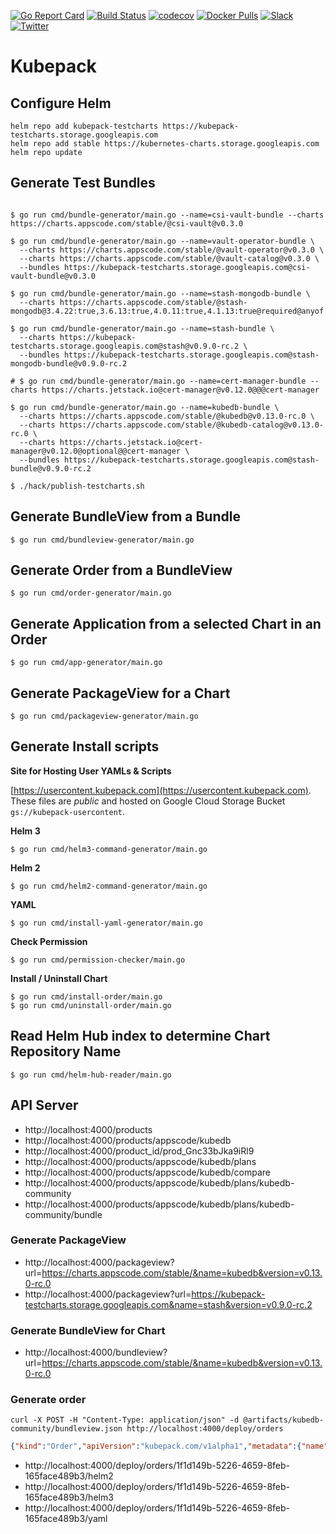 [![Go Report Card](https://goreportcard.com/badge/kubepack.dev/kubepack)](https://goreportcard.com/report/kubepack.dev/kubepack)
[![Build Status](https://github.com/kubepack/kubepack/workflows/CI/badge.svg)](https://github.com/kubepack/kubepack/actions?workflow=CI)
[![codecov](https://codecov.io/gh/kubepack/kubepack/branch/master/graph/badge.svg)](https://codecov.io/gh/kubepack/kubepack)
[![Docker Pulls](https://img.shields.io/docker/pulls/kubepack/kubepack-operator.svg)](https://hub.docker.com/r/kubepack/kubepack-operator/)
[![Slack](http://slack.kubernetes.io/badge.svg)](http://slack.kubernetes.io/#kubepack)
[![Twitter](https://img.shields.io/twitter/follow/kubepack.svg?style=social&logo=twitter&label=Follow)](https://twitter.com/intent/follow?screen_name=Kubepack)

# Kubepack

## Configure Helm

```console
helm repo add kubepack-testcharts https://kubepack-testcharts.storage.googleapis.com
helm repo add stable https://kubernetes-charts.storage.googleapis.com
helm repo update
```

## Generate Test Bundles

```console

$ go run cmd/bundle-generator/main.go --name=csi-vault-bundle --charts https://charts.appscode.com/stable/@csi-vault@v0.3.0

$ go run cmd/bundle-generator/main.go --name=vault-operator-bundle \
  --charts https://charts.appscode.com/stable/@vault-operator@v0.3.0 \
  --charts https://charts.appscode.com/stable/@vault-catalog@v0.3.0 \
  --bundles https://kubepack-testcharts.storage.googleapis.com@csi-vault-bundle@v0.3.0

$ go run cmd/bundle-generator/main.go --name=stash-mongodb-bundle \
  --charts https://charts.appscode.com/stable/@stash-mongodb@3.4.22:true,3.6.13:true,4.0.11:true,4.1.13:true@required@anyof

$ go run cmd/bundle-generator/main.go --name=stash-bundle \
  --charts https://kubepack-testcharts.storage.googleapis.com@stash@v0.9.0-rc.2 \
  --bundles https://kubepack-testcharts.storage.googleapis.com@stash-mongodb-bundle@v0.9.0-rc.2

# $ go run cmd/bundle-generator/main.go --name=cert-manager-bundle --charts https://charts.jetstack.io@cert-manager@v0.12.0@@@cert-manager

$ go run cmd/bundle-generator/main.go --name=kubedb-bundle \
  --charts https://charts.appscode.com/stable/@kubedb@v0.13.0-rc.0 \
  --charts https://charts.appscode.com/stable/@kubedb-catalog@v0.13.0-rc.0 \
  --charts https://charts.jetstack.io@cert-manager@v0.12.0@optional@@cert-manager \
  --bundles https://kubepack-testcharts.storage.googleapis.com@stash-bundle@v0.9.0-rc.2

$ ./hack/publish-testcharts.sh
```

## Generate BundleView from a Bundle

```console
$ go run cmd/bundleview-generator/main.go
```

## Generate Order from a BundleView

```console
$ go run cmd/order-generator/main.go
```

## Generate Application from a selected Chart in an Order

```console
$ go run cmd/app-generator/main.go
```

## Generate PackageView for a Chart

```console
$ go run cmd/packageview-generator/main.go
```

## Generate Install scripts

**Site for Hosting User YAMLs & Scripts**

[https://usercontent.kubepack.com](https://usercontent.kubepack.com). These files are *public* and hosted on Google Cloud Storage Bucket `gs://kubepack-usercontent`.

**Helm 3**
```console
$ go run cmd/helm3-command-generator/main.go
```

**Helm 2**
```console
$ go run cmd/helm2-command-generator/main.go
```

**YAML**
```console
$ go run cmd/install-yaml-generator/main.go
```

**Check Permission**
```console
$ go run cmd/permission-checker/main.go
```

**Install / Uninstall Chart**
```console
$ go run cmd/install-order/main.go
$ go run cmd/uninstall-order/main.go
```

## Read Helm Hub index to determine Chart Repository Name

```console
$ go run cmd/helm-hub-reader/main.go
```

## API Server

- http://localhost:4000/products
- http://localhost:4000/products/appscode/kubedb
- http://localhost:4000/product_id/prod_Gnc33bJka9iRl9
- http://localhost:4000/products/appscode/kubedb/plans
- http://localhost:4000/products/appscode/kubedb/compare
- http://localhost:4000/products/appscode/kubedb/plans/kubedb-community
- http://localhost:4000/products/appscode/kubedb/plans/kubedb-community/bundle

### Generate PackageView

- http://localhost:4000/packageview?url=https://charts.appscode.com/stable/&name=kubedb&version=v0.13.0-rc.0
- http://localhost:4000/packageview?url=https://kubepack-testcharts.storage.googleapis.com&name=stash&version=v0.9.0-rc.2

### Generate BundleView for Chart

- http://localhost:4000/bundleview?url=https://charts.appscode.com/stable/&name=kubedb&version=v0.13.0-rc.0

### Generate order

```console
curl -X POST -H "Content-Type: application/json" -d @artifacts/kubedb-community/bundleview.json http://localhost:4000/deploy/orders
```

```json
{"kind":"Order","apiVersion":"kubepack.com/v1alpha1","metadata":{"name":"kubedb-community","uid":"1f1d149b-5226-4659-8feb-165face489b3","creationTimestamp":"2020-02-26T12:00:24Z"},"spec":{"items":[{"chart":{"url":"https://charts.appscode.com/stable/","name":"kubedb","version":"v0.13.0-rc.0","releaseName":"kubedb","namespace":"kube-system","bundle":{"name":"kubedb-community","url":"https://kubepack-testcharts.storage.googleapis.com","version":"v0.13.0-rc.0"}}},{"chart":{"url":"https://charts.appscode.com/stable/","name":"kubedb-catalog","version":"v0.13.0-rc.0","releaseName":"kubedb-catalog","namespace":"kube-system","bundle":{"name":"kubedb-community","url":"https://kubepack-testcharts.storage.googleapis.com","version":"v0.13.0-rc.0"}}}]},"status":{}}
```

- http://localhost:4000/deploy/orders/1f1d149b-5226-4659-8feb-165face489b3/helm2
- http://localhost:4000/deploy/orders/1f1d149b-5226-4659-8feb-165face489b3/helm3
- http://localhost:4000/deploy/orders/1f1d149b-5226-4659-8feb-165face489b3/yaml
